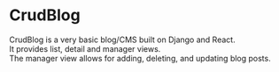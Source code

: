 # CrudBlog
CrudBlog is a very basic blog/CMS built on Django and React.\
It provides list, detail and manager views.\
The manager view allows for adding, deleting, and updating blog posts.
